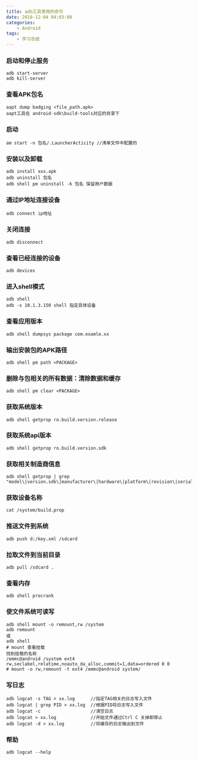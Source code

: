 ```yaml
---
title: adb工具常用的命令
date: 2018-12-04 04:03:00
categories:
	- Android
tags:
	- 学习总结
---
```


### 启动和停止服务
``` shell
adb start-server
adb kill-server
```
### 查看APK包名
``` shell
aapt dump badging <file_path.apk> 
aapt工具在 android-sdk\build-tools对应的目录下
```
<!--more-->
### 启动
``` shell
am start -n 包名/.LauncherActicity //清单文件中配置的
```
### 安装以及卸载
``` shell
adb install xxx.apk
adb uninstall 包名
adb shell pm uninstall -k 包名 保留用户数据
````
### 通过IP地址连接设备
``` shell
adb connect ip地址 
```
### 关闭连接
``` shell
adb disconnect
``` 
### 查看已经连接的设备
``` shell
adb devices
```
### 进入shell模式 
``` shell
adb shell
adb -s 10.1.3.150 shell 指定具体设备
```
### 查看应用版本
``` shell
adb shell dumpsys package com.examle.xx
```
### 输出安装包的APK路径
``` shell
adb shell pm path <PACKAGE>
```
### 删除与包相关的所有数据：清除数据和缓存
``` shell
adb shell pm clear <PACKAGE>
```
### 获取系统版本
``` shell
adb shell getprop ro.build.version.release
```
### 获取系统api版本
``` shell
adb shell getprop ro.build.version.sdk
```
### 获取相关制造商信息
``` shell
adb shell getprop | grep "model\|version.sdk\|manufacturer\|hardware\|platform\|revision\|serialno\|product.name\|brand"
```
### 获取设备名称 
``` shell
cat /system/build.prop
```
### 推送文件到系统
``` shell
adb push d:/key.xml /sdcard
```
### 拉取文件到当前目录
``` shell
adb pull /sdcard .
```
### 查看内存
``` shell
adb shell procrank
```
### 使文件系统可读写
``` shell
adb shell mount -o remount,rw /system
adb remount
或
adb shell
# mount 查看挂载
找到挂载的名称
/emmc@android /system ext4 rw,seclabel,relatime,noauto_da_alloc,commit=1,data=ordered 0 0
# mount -o rw,remount -t ext4 /emmc@android system/
```
### 写日志
``` shell
adb logcat -s TAG > xx.log      //指定TAG相关的日志写入文件
adb logcat | grep PID > xx.log  //根据PID将日志写入文件
adb logcat -c                   //清空日志
adb logcat > xx.log             //开始文件通过Ctrl C 关掉即停止
adb logcat -d > xx.log          //将缓存的日志输出到文件
```
### 帮助
``` shell
adb logcat --help
```